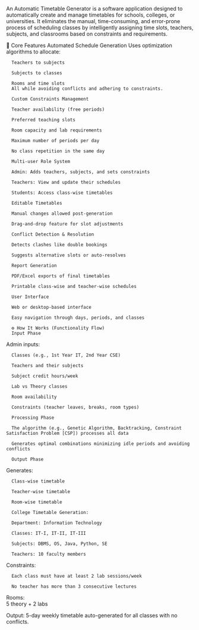 An Automatic Timetable Generator is a software application designed to automatically create and manage timetables for schools, colleges, or universities. It eliminates the manual, time-consuming, and error-prone process of scheduling classes by intelligently assigning time slots, teachers, subjects, and classrooms based on constraints and requirements.

🧠 Core Features
Automated Schedule Generation
Uses optimization algorithms to allocate:

      Teachers to subjects

      Subjects to classes

      Rooms and time slots
      All while avoiding conflicts and adhering to constraints.
      
      Custom Constraints Management
      
      Teacher availability (free periods)

      Preferred teaching slots
      
      Room capacity and lab requirements
      
      Maximum number of periods per day
      
      No class repetition in the same day
      
      Multi-user Role System
      
      Admin: Adds teachers, subjects, and sets constraints
      
      Teachers: View and update their schedules
      
      Students: Access class-wise timetables
      
      Editable Timetables

      Manual changes allowed post-generation
      
      Drag-and-drop feature for slot adjustments
      
      Conflict Detection & Resolution
      
      Detects clashes like double bookings
      
      Suggests alternative slots or auto-resolves
      
      Report Generation
      
      PDF/Excel exports of final timetables
      
      Printable class-wise and teacher-wise schedules

      User Interface
      
      Web or desktop-based interface
      
      Easy navigation through days, periods, and classes
      
      ⚙️ How It Works (Functionality Flow)
      Input Phase

Admin inputs:

      Classes (e.g., 1st Year IT, 2nd Year CSE)
      
      Teachers and their subjects
      
      Subject credit hours/week
      
      Lab vs Theory classes
      
      Room availability
      
      Constraints (teacher leaves, breaks, room types)
      
      Processing Phase

      The algorithm (e.g., Genetic Algorithm, Backtracking, Constraint Satisfaction Problem [CSP]) processes all data
      
      Generates optimal combinations minimizing idle periods and avoiding conflicts
      
      Output Phase

Generates:

      Class-wise timetable
      
      Teacher-wise timetable
      
      Room-wise timetable
      
      College Timetable Generation:
      
      Department: Information Technology
      
      Classes: IT-I, IT-II, IT-III
      
      Subjects: DBMS, OS, Java, Python, SE
      
      Teachers: 10 faculty members

Constraints:

      Each class must have at least 2 lab sessions/week
      
      No teacher has more than 3 consecutive lectures

Rooms:       
      5 theory + 2 labs

Output: 
      5-day weekly timetable auto-generated for all classes with no conflicts.
